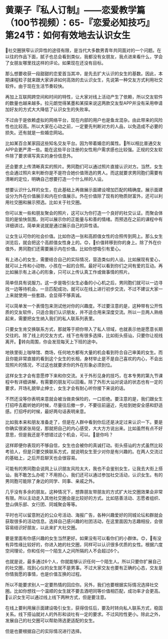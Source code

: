 # 黄栗子『私人订制』——恋爱教学篇（100节视频）：65-『恋爱必知技巧』第24节：如何有效地去认识女生

🎼社交圈狭窄认识异性的途径有限，是当代大多数男青年共同面对的一个问题。在以往的作品下面，腻子也总会看到类似，我都没有女朋友，我点进来看什么，学会了女朋友哪里找这样的评论。如果现在还没有目标。

那么想要收获一段甜甜的恋爱首当其冲，是先去扩大认识的女生的基数。因此，本期课程粒子就来跟大家讲讲如何高效的去认识女生，先说第一种交友方式利用社交软件。由于现在生活节奏较快。

再加上互联网跨空间和时间的特性，让大家对线上活动产生了依赖，所以交友软件的数量也越来越多。拉元朗觉得某墨和某探来说这两款交友型APP并没有采用申请加好友的方式大大降低了认识女生的失败率。

不过由于是依赖虚拟的网络平台，现在内部的用户也是鱼龙混杂。由此带来的风险性也比较高。所以大家在心动之前，一定要先判断对方的人品，以免造成不必要的损失。还有就是一些婚恋网站。

比如某百合某家园这些知名交友平台。因为带着婚恋的属性。🎼所以相比普通交友APP会更严肃一些。能在这些平台注册的女性用户需求感也比较强。正规的交友软件除了要求填写真实的身份信息外。

还会要求上传清晰真实的照片。男同胞们可以通过照片直接认识对方。当然，女生也会通过照片来判断你是不是符合她价值筛选的男人。而这就要求男同胞们需要有清晰的定位，明确自己想要打造一个什么样的人设。

想要认识什么样的女生，在此基础上再做展示面建设增加匹配的精确度。展示面建设分为外在价值展示和内在价值展示。外在价值除了现有的物质财富外，还可以利用社交圈和展示预选。比如关于社交圈。

你可以发一些和朋友聚会的照片，这可以为你打造一个良好的社交认证。而聚会体现的是愉快氛围，则可以展示你的正能量与和善的情绪。而预选在之前的课程中有详细讲过。简单来说就是通过展示自己的异性语。

让女生认可你的社会价值。比如你选一张和高颜值女性的合照传到网上。那么女生浏览后，就会把这个高颜值女性身上的。😊，🎼价值转移到你的身上。除了外在价值外，男同胞们还需要展示内在价值。比如你想吸引有爱心。

有上进心的女生，需要结合自己的实际情况，营造类似的人设。比如展现有爱心，就可以上传和小动物，小孩在一起的合照。最好可以看到你们之间有爱的互动。再比如展示有上进心的形象，只可以上传认真工作或做事情的照片。

简单但具有说服力。这一步是吸引女生必备的小心机之后，男同胞们就可以一边寻找一边等待机会。一旦匹配成功，就可以在线上进行初步交流，不过不建议大家一上来就使用一些套路，会显得不够真诚。

可以简单发一个表情包来测试他对你的兴趣度。不过要注意的是，这种带有公开性质的交友软件，只适合我们认识朋友，并不适合用来深度交流。所以一旦两人熟络起来，需要把女生纳入我们的私人联系列表里。

只要女生肯交换联系方式，那就等于把你带入了私人领域，也就表示他是愿意长期交往的。除了线上的交友方式，线下也有很多选择，比如街头搭讪，只要你让视线离开。🎼转向周围，你会发现每天上下班的途中。

地铁里街上咖啡馆、商场，任何地方都有大量的机会看到符合自己审美的女生。而且你能非常直接的看到这个女生的长相，身材举止是不是自己喜欢的内心，不会出现照片的情况，不过这也就要求你的外在形象必须到位。

这样女生才会有意愿停下来和你交流。关于外形见身的技巧，在本专男的第九节课程中有详细讲解，有需要的朋友可以回看。除了外形大讪对说话的状态也有一定的要求，开场礼貌举止绅士，女生才会有耐心听你接下来说的话。

不然还没等你表明来意就会被当做卖保险的，一口拒绝。要注意的是，我们跟女生打招呼去截听她的时候，尽量往后撤一步，不要往前逼近，先给到她安全感和舒适感。打招呼的时候，最好两句话表明来意。

比如我本来和朋友准备走了，但是在人群中看到你后还是决定过来认识一下。要是你确实很紧张局促，那就把自己的内心感受，大大方方说出来。比如虽然有点不好意思，但是我还是不想错过这个机会，可以。🎼是你吗？

这样即便你表现的不够自信，女生也会被你的真诚打动。街头搭讪的方式虽然比较考验人，但是只要交换联系方式，就说明女生至少对你是有兴趣的。在两人交流过的基础上，之后开启聊天也会很容易。

可能有的男同胞会说网上认识朋友风险太大，我也不会鉴别女生，让我去大街上搭讪，我不敢怎么办呢？不用担心，我们还可以通过参加社交活动，认识女生。有的男同胞可能除了身边的同学、同事、亲戚之外。

几乎没有多余的朋友。这种情况下，想靠朋友带朋友的方式扩大社交圈效果会非常有限。所以主动走入其他社交圈会是比较好的方式。比如慈善活动、志愿者组织、登山俱乐部、女行团、同城聚会等等。

平时也可以留意附近的公众号活动、海报广告，各种兴趣爱好的同城论坛和群就会获取很多的活动信息。选择自己感兴趣的社团活动，在这里面因为志趣相投，会很容易结识好朋友，以此来扩大社交圈。

要是里面有你感兴趣的女生当然更好。如果没有可以看你们的小群体。😊，🎼有没有异性缘比较好的，你进入她的社交圈，同样可以认识很多优质的女性。根据六度空间理论，你和任何一个陌生人之间所隔的人不会超过6个。

也就是说，最多通过6个人，你就能够认识任何一个陌生人。所以只要你扩展自己的社交圈，找到心仪的女生就不是男事。不过大家交友也要有正确的心态，交友是你情我愿的事情，也是价值互换的过程。

所以不能要求别人一定要热情的回应你。另外，我们也要根据实际情况选择社交圈。比如你想找一个温顺的女生就不要去酒吧同等价值相匹配，成功率才会更高。🎼认识女生可以通过线上线下两种方式，但是要注意。

在线上要利用展示面建设吸引女生，获得信任后，要及时转向私人联系方式，稳固关系。线下搭讪就对人的外形和谈吐有一定的要求。不过风险性更小。除此之外，发展自己的社交圈可以帮助筛选更适配的女生。

但是也要根据自己的实际情况进行选择。